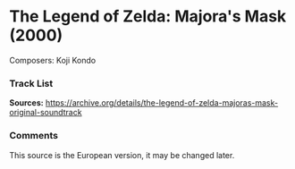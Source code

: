 # The Legend of Zelda: Majora's Mask (2000)

Composers: Koji Kondo

### Track List


**Sources:** https://archive.org/details/the-legend-of-zelda-majoras-mask-original-soundtrack

### Comments

This source is the European version, it may be changed later.

